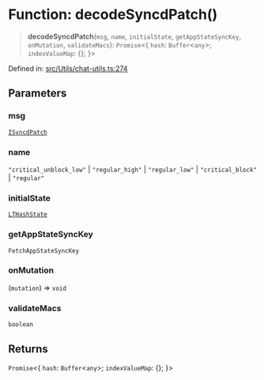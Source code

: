 # Function: decodeSyncdPatch()

> **decodeSyncdPatch**(`msg`, `name`, `initialState`, `getAppStateSyncKey`, `onMutation`, `validateMacs`): `Promise`\<\{ `hash`: `Buffer`\<`any`\>; `indexValueMap`: \{\}; \}\>

Defined in: [src/Utils/chat-utils.ts:274](https://github.com/Fokusdotid/bail/blob/8b525f9ebcc20cb9acd0f880b6ad58976e38b117/src/Utils/chat-utils.ts#L274)

## Parameters

### msg

[`ISyncdPatch`](../namespaces/proto/interfaces/ISyncdPatch.md)

### name

`"critical_unblock_low"` | `"regular_high"` | `"regular_low"` | `"critical_block"` | `"regular"`

### initialState

[`LTHashState`](../type-aliases/LTHashState.md)

### getAppStateSyncKey

`FetchAppStateSyncKey`

### onMutation

(`mutation`) => `void`

### validateMacs

`boolean`

## Returns

`Promise`\<\{ `hash`: `Buffer`\<`any`\>; `indexValueMap`: \{\}; \}\>
